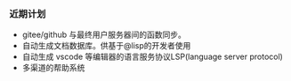 ### 近期计划

* gitee/github 与最终用户服务器间的函数同步。
* 自动生成文档数据库。供基于@lisp的开发者使用
* 自动生成 vscode 等编辑器的语言服务协议LSP(language server protocol)
* 多渠道的帮助系统

